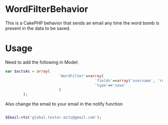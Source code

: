 WordFilterBehavior
==================

This is a CakePHP behavior that sends an email any time the word bomb is present in the data to be saved.

Usage
==================

Need to add the following in Model:

```php
var $actsAs = array(
                        'WordFilter'=>array(
                                        'fields'=>array('username', 'role'),
                                        'type'=>'save'
                        )
        );
```
Also change the email to your email in the notify function

```php

$Email->to('global.tester.mitz@gmail.com');

```